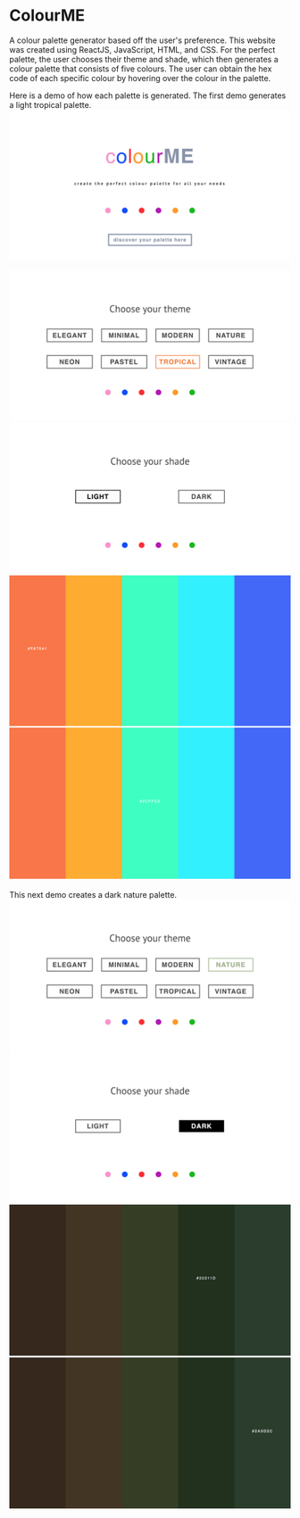 # ColourME

A colour palette generator based off the user's preference. This website was created using ReactJS, JavaScript, HTML, and CSS. For the perfect palette, the user chooses their theme and shade, which then generates a colour palette that consists of five colours. The user can obtain the hex code of each specific colour by hovering over the colour in the palette.

Here is a demo of how each palette is generated. The first demo generates a light tropical palette.
![](demos/title.png)


![](demos/tropical.png)
![](demos/light.png)
![](demos/trop1.png)
![](demos/trop2.png)
&nbsp;   &nbsp;   &nbsp;   &nbsp;   &nbsp;  
This next demo creates a dark nature palette.
![](demos/nature.png)
![](demos/dark.png)
![](demos/nat1.png)
![](demos/nat2.png)